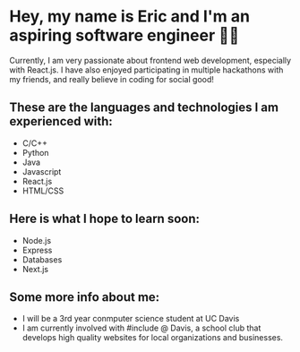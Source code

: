 <h1>Hey, my name is Eric and I'm an aspiring software engineer 🙋‍♂️</h1>

Currently, I am very passionate about frontend web development, especially with React.js. I have also enjoyed participating in multiple hackathons with my friends, and really believe in coding for social good!

<h2>These are the languages and technologies I am experienced with:</h2>

* C/C++
* Python
* Java
* Javascript
* React.js
* HTML/CSS

<h2>Here is what I hope to learn soon:</h2>

* Node.js
* Express
* Databases
* Next.js

<h2>Some more info about me:</h2>

* I will be a 3rd year conmputer science student at UC Davis
* I am currently involved with #include @ Davis, a school club that develops high quality websites for local organizations and businesses.

